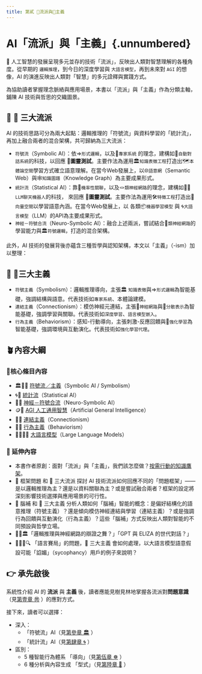 ```yaml
---
title: 第貳 🎏流派與🏮主義
---
```

# AI「流派」與「主義」{.unnumbered}

🎋 人工智慧的發展呈現多元並存的技術「流派」，反映出人類對智慧理解的各種角度。從早期的 `邏輯推理`，到今日的深度學習與 `大語言模型`，再到未來對 `AGI` 的想像，AI 的演進反映出人類對「智慧」的多元詮釋與實踐方式。

為協助讀者掌握理念脈絡與應用場景，本書以「流派」與「主義」作為分類主軸，鋪陳 AI 技術與哲思的交織圖景。

## 🔹 🎏 三大流派

AI 的技術思路可分為兩大起點：邏輯推理的「符號流」與資料學習的「統計流」，再加上融合兩者的混合架構，共可歸納為三大流派：

- `符號流`（Symbolic AI）：依⇒`形式邏輯`，以及🎁`專家系統` 的理念，建構如🤖`自動對話系統`的科技，以回應 🔐**圖靈測試**。主要作法為運用🏛`知識表徵工程`打造出🗺️`本體論空間`學習方式確立語意理解。在當今Web發展上，以🌐`語意網`（Semantic Web）與🕸`知識圖譜`（Knowledge Graph）為主要成果形式。    
- `統計流`（Statistical AI）：靠🎲`機率性關聯`，以及🪢`類神經網路`的理念，建構如🧞‍♀️ `LLM聊天機器人`的科技， 來回應 🔐**圖靈測試**。主要作法為運用🛠️`特徵工程`打造出🌌 `向量空間`以學習語意內涵。在當今Web發展上，以 各類📦`機器學習模型` 與 🌀`大語言模型`（LLM）的API為主要成果形式。
- `神經－符號合流`（Neuro-Symbolic AI）：融合上述兩派，嘗試結合🧠`類神經網路`的學習能力與🏛`符號邏輯`，打造的混合架構。

此外，AI 技術的發展背後亦蘊含三種哲學與認知架構，本文以「主義」（-ism）加以整理：
## 🔸 🏮三大主義

- `符號主義`（Symbolism）：邏輯推理導向，主張🏛 `知識表徵`與⇒`形式邏輯`為智能基礎，強調結構與語意。代表技術如`專家系統`、本體論建模。
- `連結主義`（Connectionism）：模仿神經元連結，主張🧬`神經網路`與🌌`分散表示`為智能基礎，強調學習與關聯。代表技術如`深度學習`、`語言模型嵌入`。
- `行為主義`（Behaviorism）：感知-行動導向，主張刺激-反應回饋與🎯`強化學習`為智能基礎，強調環境與互動演化。代表技術如`強化學習代理`。

## 🪴內容大綱

### 🌰核心條目內容

* 🏛️🎏🏮 [符號流／主義](02-01-symbolic_ai.zh-hant)（Symbolic AI / Symbolism）
* 🌀🎏 [統計流](02-02-statistical_ai.zh-hant)（Statistical AI）
* 🧠🎏 [神經－符號合流](02-03-neurosymbolic_ai.zh-hant)（Neuro-Symbolic AI）
* 🪙🫣 [AGI 人工通用智慧](02-04-agi.zh-hant)（Artificial General Intelligence）
* 🧬🏮 [連結主義](02-05-connectionism.zh-hant)（Connectionism）
* 💪🏮 [行為主義](02-06-behaviorism.zh-hant)（Behaviorism）
* 😵‍💫🧞‍♀️ [大語言模型](02-07-large_language_models.zh-hant)（Large Language Models） 

### 🎋 延伸內容

- 本書作者原創：面對「流派」與「主義」，我們該怎麼做？[按需行動的知識鷹架](notes-action.zh-hant.md)。
- 🧩 框架問題 和 🎏 三大流派 探討 AI 技術流派如何回應不同的「問題框架」——是以邏輯推理為主？還是以資料關聯為主？或是嘗試融合兩者？框架的設定將深刻影響技術選擇與應用場景的可行性。
- 🧠 腦補 和 🏮 三大主義 分析人類如何「腦補」智能的概念：是偏好結構化的語意推理（符號主義）？還是傾向模仿神經連結與學習（連結主義）？或是強調行為回饋與互動演化（行為主義）？這些「腦補」方式反映出人類對智能的不同預設與哲學立場。
- 🧠🕺🏛️「邏輯推理與神經網路的辯證之舞？」「GPT 與 ELIZA 的世代對話？」
- 🧞‍♀️🧠🔍 「語言賽局」的問題，🏮 三大主義 會如何處理，以大語言模型語意假設可能「諂媚」（sycophancy）用戶的例子來說明？

## 👉 承先啟後

系統性介紹 AI 的 **流派** 與 **主義** 後，讀者應能見樹見林地掌握各流派對**問題意識**（見[第壹章 ㉄](01----problematics.zh-hant) ）的應對方式。

接下來，讀者可以選擇：

* 深入：
  - 「符號流」AI（見[第參章 🏛️](03----symbolic_ai.zh-hant) ）
  - 「統計流」AI（見[第肆章 🌀](04----statistical_ai.zh-hant) ）
* 區別： 
  - 5 種智能行為體系 「導向」（見[第伍章 ☸](05----ai_orientations.zh-hant) ）
  - 6 種分析與內容生成 「型式」（見[第陸章 🔷](06----ai_analytic_form) ）
